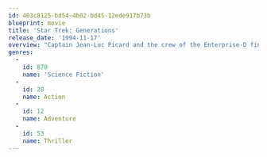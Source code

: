 ```yaml
---
id: 403c8125-bd54-4b02-bd45-12ede917b73b
blueprint: movie
title: 'Star Trek: Generations'
release_date: '1994-11-17'
overview: "Captain Jean-Luc Picard and the crew of the Enterprise-D find themselves at odds with the renegade scientist Soran who is destroying entire star systems. Only one man can help Picard stop Soran's scheme...and he's been dead for seventy-eight years."
genres:
  -
    id: 878
    name: 'Science Fiction'
  -
    id: 28
    name: Action
  -
    id: 12
    name: Adventure
  -
    id: 53
    name: Thriller
---
```

